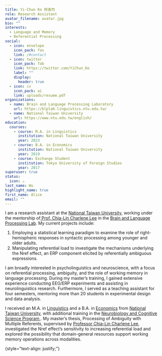 ```yaml
---
title: Yi-Chun Ko 柯逸均
role: Research Assistant
avatar_filename: avatar.jpg
bio: ""
interests:
  - Language and Memory
  - Referential Processing
social:
  - icon: envelope
    icon_pack: fas
    link: /#contact
  - icon: twitter
    icon_pack: fab
    link: https://twitter.com/YiChun_Ko
    label: ""
    display:
      header: true
  - icon: cv
    icon_pack: ai
    link: uploads/resume.pdf
organizations:
  - name: Brain and Language Processing Laboratory
    url: https://blplab.linguistics.ntu.edu.tw/
  - name: National Taiwan University
    url: https://www.ntu.edu.tw/english/
education:
  courses:
    - course: M.A. in Linguistics
      institution: National Taiwan University
      year: 2023
    - course: B.A. in Economics
      institution: National Taiwan University
      year: 2019
    - course: Exchange Student
      institution: Tokyo University of Foreign Studies
      year: 2017
superuser: true
status:
  icon: ☕️
last_name: Wu
highlight_name: true
first_name: Alice
email: ""
---
```


I am a research assistant at the [National Taiwan University](https://www.ntu.edu.tw/english/), working under the mentorship of[ Prof. Chia-Lin Charlene Lee](https://scholar.google.com.tw/citations?user=58CFn84AAAAJ&hl=zh-TW&oi=ao) in the [Brain and Language Processing Lab](https://blplab.linguistics.ntu.edu.tw/). My current projects include: 

1. Employing a statistical learning paradigm to examine the role of right-hemispheric responses in syntactic processing among younger and older adults.
2. Manipulating referential load  to investigate the mechanisms underlying the Nref effect, an ERP component elicited by referentially ambiguous expressions.

I am broadly interested in psycholinguistics and neuroscience, with a focus on referential processing, ambiguity, and the role of working memory in language processing. During my master’s training, I gained extensive experience conducting EEG/ERP experiments and assisting in neurolinguistics research. Furthermore, I served as a teaching assistant for four semesters, mentoring more than 20 students in experimental design and data analysis.

I received an M.A. in [Linguistics](https://linguistics.ntu.edu.tw/) and a B.A. in [Economics](https://econ.ntu.edu.tw/?locale=en) from [National Taiwan University](https://www.ntu.edu.tw/english/), with additional training in the [Neurobiology and Cognitive Science Program ](http://140.112.62.130/home). My master’s thesis, Processing of Ambiguity with Multiple Referents, supervised by  [Professor Chia-Lin Charlene Lee](https://scholar.google.com.tw/citations?user=58CFn84AAAAJ&hl=zh-TW&oi=ao), investigated the Nref effect’s sensitivity to increasing referential load and explored the possibility that domain-general resources support working memory operations across modalities.

{style="text-align: justify;"}
